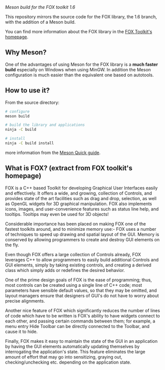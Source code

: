 *Meson build for the FOX toolkit 1.6*

This repository mirrors the source code for the FOX library, the 1.6 branch, with the addition of a Meson build.

You can find more information about the FOX library in the [FOX Toolkit's homepage](http://fox-toolkit.org/).

## Why Meson?

One of the advantages of using Meson for the FOX library is a **much faster build** especially on Windows when using MinGW.
In addition the Meson configuration is much easier than the equivalent one based on autotools.

## How to use it?

From the source directory:

```sh
# configure
meson build

# build the library and applications
ninja -C build

# install
ninja -C build install
```
more information from the [Meson Quick guide](https://mesonbuild.com/Quick-guide.html).

## What is FOX? (extract from FOX toolkit's homepage)

FOX is a C++ based Toolkit for developing Graphical User Interfaces easily and effectively. It offers a wide, and growing, collection of Controls, and provides state of the art facilities such as drag and drop, selection, as well as OpenGL widgets for 3D graphical manipulation. FOX also implements icons, images, and user-convenience features such as status line help, and tooltips. Tooltips may even be used for 3D objects!

Considerable importance has been placed on making FOX one of the fastest toolkits around, and to minimize memory use:- FOX uses a number of techniques to speed up drawing and spatial layout of the GUI. Memory is conserved by allowing programmers to create and destroy GUI elements on the fly.

Even though FOX offers a large collection of Controls already, FOX leverages C++ to allow programmers to easily build additional Controls and GUI elements, simply by taking existing controls, and creating a derived class which simply adds or redefines the desired behavior.

One of the prime design goals of FOX is the ease of programming; thus, most controls can be created using a single line of C++ code; most parameters have sensible default values, so that they may be omitted, and layout managers ensure that designers of GUI's do not have to worry about precise alignments.

Another nice feature of FOX which significantly reduces the number of lines of code which have to be written is FOX's ability to have widgets connect to each other, and passing certain commands between them; for example, a menu entry Hide Toolbar can be directly connected to the Toolbar, and cause it to hide.

Finally, FOX makes it easy to maintain the state of the GUI in an application by having the GUI elements automatically updating themselves by interrogating the application's state. This feature eliminates the large amount of effort that may go into sensitizing, graying out, checking/unchecking etc. depending on the application state.
